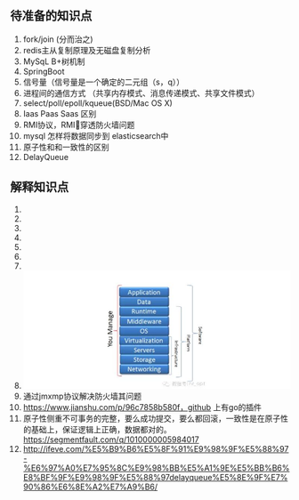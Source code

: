 ## 待准备的知识点
1. fork/join (分而治之)
2. redis主从复制原理及无磁盘复制分析 
3. MySqL B+树机制
4. SpringBoot 
5. 信号量（信号量是一个确定的二元组（s，q））
6. 进程间的通信方式 （共享内存模式、消息传递模式、共享文件模式）
7. select/poll/epoll/kqueue(BSD/Mac OS X)
8. Iaas Paas Saas 区别
9. RMI协议，RMI穿透防火墙问题
10. mysql 怎样将数据同步到 elasticsearch中
11. 原子性和和一致性的区别
12. DelayQueue



## 解释知识点
1. 
2. 
3. 
4. 
5. 
6. 
7. 
8. ![](res/1.png)
9. 通过jmxmp协议解决防火墙其问题
10. https://www.jianshu.com/p/96c7858b580f，github 上有go的插件
11. 原子性侧重不可事务的完整，要么成功提交，要么都回滚，一致性是在原子性的基础上，保证逻辑上正确，数据都对的。https://segmentfault.com/q/1010000005984017
12. http://ifeve.com/%E5%B9%B6%E5%8F%91%E9%98%9F%E5%88%97-%E6%97%A0%E7%95%8C%E9%98%BB%E5%A1%9E%E5%BB%B6%E8%BF%9F%E9%98%9F%E5%88%97delayqueue%E5%8E%9F%E7%90%86%E6%8E%A2%E7%A9%B6/






